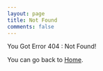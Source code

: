 ```yaml
---
layout: page
title: Not Found
comments: false
---
```


You Got Error 404 : Not Found!

You can go back to <a href="//sawahlunto.xyz">Home</a>.
